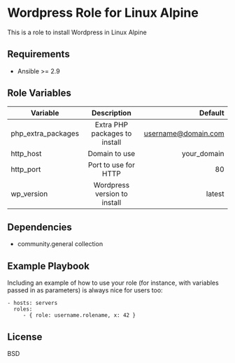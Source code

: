 Wordpress Role for Linux Alpine
=========

This is a role to install Wordpress in Linux Alpine

Requirements
------------

* Ansible >= 2.9

Role Variables
--------------

| Variable            |      Description               |  Default            |
|---------------------|:------------------------------:|--------------------:|
| php_extra_packages  | Extra PHP packages to install  | username@domain.com |
| http_host           | Domain to use                  | your_domain         |
| http_port           | Port to use for HTTP           | 80                  |
| wp_version          | Wordpress version to install   | latest              |


Dependencies
------------

* community.general collection

Example Playbook
----------------

Including an example of how to use your role (for instance, with variables passed in as parameters) is always nice for users too:

    - hosts: servers
      roles:
         - { role: username.rolename, x: 42 }

License
-------

BSD
